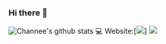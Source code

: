 ### Hi there 👋
![Channee's github stats](https://github-readme-stats.vercel.app/api?username=chamon562&theme=blue-green&show_icons=true)
💻 Website:[![](https://channeemath.netlify.app/)]
[![](https://img.shields.io/badge/-linkedin-0073B1?style=flat-square)](https://www.linkedin.com/in/channeemath562/)

<!--
**chamon562/chamon562** is a ✨ _special_ ✨ repository because its `README.md` (this file) appears on your GitHub profile.

Here are some ideas to get you started:

- 🔭 I’m currently working on ...
- 🌱 I’m currently learning ...
- 👯 I’m looking to collaborate on ...
- 🤔 I’m looking for help with ...
- 💬 Ask me about ...
- 📫 How to reach me: ...
- 😄 Pronouns: ...
- ⚡ Fun fact: ...
-->
